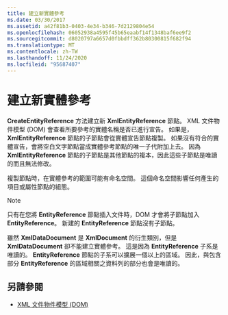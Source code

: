 ```yaml
---
title: 建立新實體參考
ms.date: 03/30/2017
ms.assetid: a42f81b3-0403-4e34-b346-7d2129804e54
ms.openlocfilehash: 06052938a4595f45b65eaabf14f1348baf6ee9f2
ms.sourcegitcommit: d8020797a6657d0fbbdff362b80300815f682f94
ms.translationtype: MT
ms.contentlocale: zh-TW
ms.lasthandoff: 11/24/2020
ms.locfileid: "95687407"
---
```

# <a name="creating-new-entity-references"></a>建立新實體參考

**CreateEntityReference** 方法建立新 **XmlEntityReference** 節點。 XML 文件物件模型 (DOM) 會查看所要參考的實體名稱是否已進行宣告。 如果是，**XmlEntityReference** 節點的子節點會從實體宣告節點複製。 如果沒有符合的實體宣告，會將空白文字節點當成實體參考節點的唯一子代附加上去。 因為 **XmlEntityReference** 節點的子節點是其他節點的複本，因此這些子節點是唯讀的而且無法修改。  
  
 複製節點時，在實體參考的範圍可能有命名空間。 這個命名空間影響任何產生的項目或屬性節點的組態。  
  
> [!NOTE]
> 只有在您將 **EntityReference** 節點插入文件時，DOM 才會將子節點加入 **EntityReference**。 新建的 **EntityReference** 節點沒有子節點。  
  
 雖然 **XmlDataDocument** 是 **XmlDocument** 的衍生類別，但是 **XmlDataDocument** 卻不能建立實體參考。 這是因為 **EntityReference** 子系是唯讀的。 **EntityReference** 節點的子系可以擴展一個以上的區域。 因此，與包含部分 **EntityReference** 的區域相關之資料列的部分也會是唯讀的。  
  
## <a name="see-also"></a>另請參閱

- [XML 文件物件模型 (DOM)](xml-document-object-model-dom.md)
